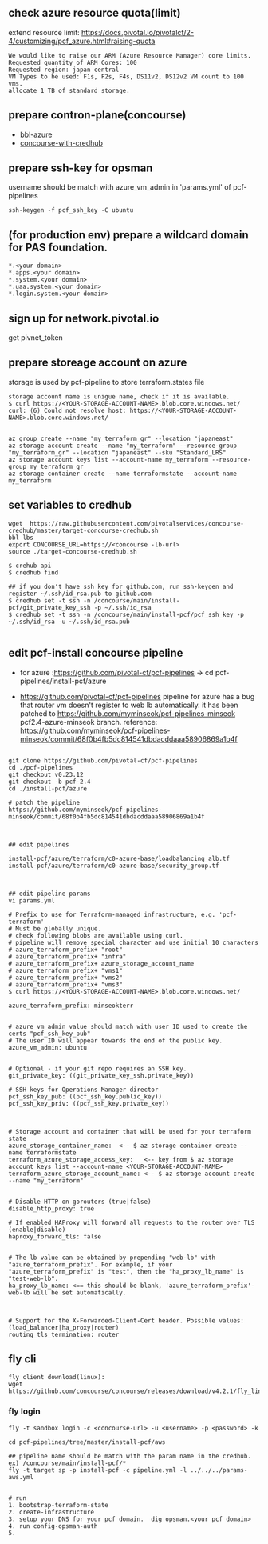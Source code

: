 
## check azure resource quota(limit)
extend resource limit: https://docs.pivotal.io/pivotalcf/2-4/customizing/pcf_azure.html#raising-quota
```
We would like to raise our ARM (Azure Resource Manager) core limits.
Requested quantity of ARM Cores: 100
Requested region: japan central
VM Types to be used: F1s, F2s, F4s, DS11v2, DS12v2 VM count to 100 vms.
allocate 1 TB of standard storage.
```

## prepare contron-plane(concourse)
- [bbl-azure](bbl-azure.md)
- [concourse-with-credhub](concourse-with-credhub.md)



## prepare ssh-key for opsman

username should be match with azure_vm_admin in 'params.yml' of pcf-pipelines
```
ssh-keygen -f pcf_ssh_key -C ubuntu

```

## (for production env) prepare a wildcard domain for PAS foundation.
```
*.<your domain>
*.apps.<your domain>
*.system.<your domain>
*.uaa.system.<your domain>
*.login.system.<your domain>
```

## sign up for network.pivotal.io 
get pivnet_token


## prepare storeage account on azure

storage is used by pcf-pipeline to store terraform.states file <br>

```
storage account name is unigue name, check if it is available.
$ curl https://<YOUR-STORAGE-ACCOUNT-NAME>.blob.core.windows.net/
curl: (6) Could not resolve host: https://<YOUR-STORAGE-ACCOUNT-NAME>.blob.core.windows.net/


az group create --name "my_terraform_gr" --location "japaneast"
az storage account create --name "my_terraform" --resource-group "my_terraform_gr" --location "japaneast" --sku "Standard_LRS"
az storage account keys list --account-name my_terraform --resource-group my_terraform_gr
az storage container create --name terraformstate --account-name my_terraform
```

## set variables to credhub

```
wget  https://raw.githubusercontent.com/pivotalservices/concourse-credhub/master/target-concourse-credhub.sh
bbl lbs
export CONCOURSE_URL=https://<concourse -lb-url>
source ./target-concourse-credhub.sh

$ crehub api
$ credhub find

## if you don't have ssh key for github.com, run ssh-keygen and register ~/.ssh/id_rsa.pub to github.com
$ credhub set -t ssh -n /concourse/main/install-pcf/git_private_key_ssh -p ~/.ssh/id_rsa
$ credhub set -t ssh -n /concourse/main/install-pcf/pcf_ssh_key -p ~/.ssh/id_rsa -u ~/.ssh/id_rsa.pub


```


## edit pcf-install concourse pipeline

- for azure :https://github.com/pivotal-cf/pcf-pipelines -> cd pcf-pipelines/install-pcf/azure

- https://github.com/pivotal-cf/pcf-pipelines pipeline for azure has a bug that router vm doesn't register to web lb automatically. it has been patched to https://github.com/myminseok/pcf-pipelines-minseok pcf2.4-azure-minseok branch. 
reference: https://github.com/myminseok/pcf-pipelines-minseok/commit/68f0b4fb5dc814541dbdacddaaa58906869a1b4f

~~~

git clone https://github.com/pivotal-cf/pcf-pipelines
cd ./pcf-pipelines
git checkout v0.23.12
git checkout -b pcf-2.4
cd ./install-pcf/azure

# patch the pipeline 
https://github.com/myminseok/pcf-pipelines-minseok/commit/68f0b4fb5dc814541dbdacddaaa58906869a1b4f



## edit pipelines

install-pcf/azure/terraform/c0-azure-base/loadbalancing_alb.tf
install-pcf/azure/terraform/c0-azure-base/security_group.tf



## edit pipeline params
vi params.yml

# Prefix to use for Terraform-managed infrastructure, e.g. 'pcf-terraform'
# Must be globally unique.
# check following blobs are available using curl.
# pipeline will remove special character and use initial 10 characters
# azure_terraform_prefix+ "root"
# azure_terraform_prefix+ "infra"
# azure_terraform_prefix+ azure_storage_account_name
# azure_terraform_prefix+ "vms1"
# azure_terraform_prefix+ "vms2"
# azure_terraform_prefix+ "vms3"
$ curl https://<YOUR-STORAGE-ACCOUNT-NAME>.blob.core.windows.net/

azure_terraform_prefix: minseokterr


# azure_vm_admin value should match with user ID used to create the certs "pcf_ssh_key_pub"
# The user ID will appear towards the end of the public key.
azure_vm_admin: ubuntu


# Optional - if your git repo requires an SSH key.
git_private_key: ((git_private_key_ssh.private_key))

# SSH keys for Operations Manager director
pcf_ssh_key_pub: ((pcf_ssh_key.public_key))
pcf_ssh_key_priv: ((pcf_ssh_key.private_key))



# Storage account and container that will be used for your terraform state
azure_storage_container_name:  <-- $ az storage container create --name terraformstate 
terraform_azure_storage_access_key:   <-- key from $ az storage account keys list --account-name <YOUR-STORAGE-ACCOUNT-NAME>
terraform_azure_storage_account_name: <-- $ az storage account create --name "my_terraform"
  
  
# Disable HTTP on gorouters (true|false)
disable_http_proxy: true

# If enabled HAProxy will forward all requests to the router over TLS (enable|disable)
haproxy_forward_tls: false


# The lb value can be obtained by prepending "web-lb" with "azure_terraform_prefix". For example, if your "azure_terraform_prefix" is "test", then the "ha_proxy_lb_name" is "test-web-lb".
ha_proxy_lb_name: <== this should be blank, 'azure_terraform_prefix'-web-lb will be set automatically.



# Support for the X-Forwarded-Client-Cert header. Possible values: (load_balancer|ha_proxy|router)
routing_tls_termination: router

~~~



## fly cli
~~~
fly client download(linux):
wget https://github.com/concourse/concourse/releases/download/v4.2.1/fly_linux_amd64
~~~

### fly login

~~~
fly -t sandbox login -c <concourse-url> -u <username> -p <password> -k 

cd pcf-pipelines/tree/master/install-pcf/aws

## pipeline name should be match with the param name in the credhub. ex) /concourse/main/install-pcf/*
fly -t target sp -p install-pcf -c pipeline.yml -l ../../../params-aws.yml


# run 
1. bootstrap-terraform-state
2. create-infrastructure
3. setup your DNS for your pcf domain.  dig opsman.<your pcf domain>
4. run config-opsman-auth
5.
~~~


